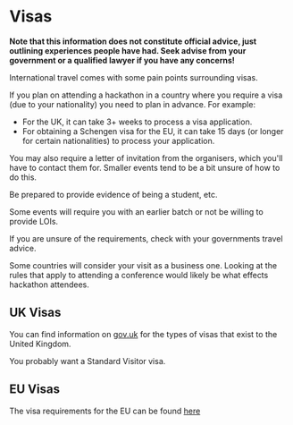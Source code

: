 # Visas

__Note that this information does not constitute official advice, just outlining experiences people have had. Seek advise from your government or a qualified lawyer if you have any concerns!__

International travel comes with some pain points surrounding visas.

If you plan on attending a hackathon in a country where you require a visa (due to your nationality) you need to plan in advance. For example:

* For the UK, it can take 3+ weeks to process a visa application.
* For obtaining a Schengen visa for the EU, it can take 15 days (or longer for certain nationalities) to process your application.

You may also require a letter of invitation from the organisers, which you'll have to contact them for. Smaller events
tend to be a bit unsure of how to do this.

Be prepared to provide evidence of being a student, etc.

Some events will require you with an earlier batch or not be willing to provide LOIs.

If you are unsure of the requirements, check with your governments travel advice.

Some countries will consider your visit as a business one. Looking at the rules that apply to attending a conference would likely be what effects hackathon attendees.

## UK Visas

You can find information on [gov.uk](https://www.gov.uk/browse/visas-immigration/tourist-short-stay-visas) for the types of visas that exist to the United Kingdom.

You probably want a Standard Visitor visa.

## EU Visas

The visa requirements for the EU can be found [here](https://ec.europa.eu/home-affairs/what-we-do/policies/borders-and-visas/visa-policy_en)
